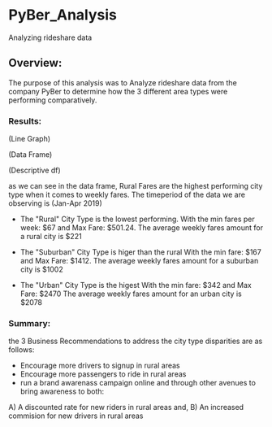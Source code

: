 # PyBer_Analysis
Analyzing rideshare data

## Overview: 

The purpose of this analysis was to Analyze rideshare data from the company PyBer to determine how the 3 different area types were performing comparatively.


### Results:

(Line Graph)

(Data Frame)

(Descriptive df)

as we can see in the data frame, Rural Fares are the highest performing city type when it comes to weekly fares. The timeperiod of the data we are observing is (Jan-Apr 2019)

* The "Rural" City Type is the lowest performing. With the min fares per week: $67 and Max Fare: $501.24. The average weekly fares amount for a rural city is $221

* The "Suburban" City Type is higer than the rural  With the min fare: $167 and Max Fare: $1412. The average weekly fares amount for a suburban city is $1002 

*  The "Urban" City Type is the higest  With the min fare: $342 and Max Fare: $2470
The average weekly fares amount for an urban city is $2078



### Summary:

the 3 Business Recommendations to address the city type disparities are as follows:

* Encourage more drivers to signup in rural areas
* Encourage more passengers to ride in rural areas
* run a brand awarenass campaign online and through other avenues to bring awareness to both:

A) A discounted rate for new riders in rural areas and,
B) An increased commision for new drivers in rural areas

